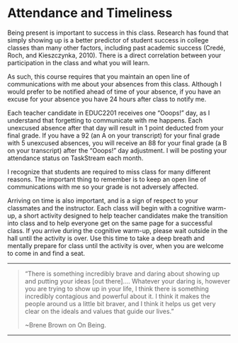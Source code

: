 # Attendance and Timeliness
Being present is important to success in this class. Research has found that simply showing up is a better predictor of student success in college classes than many other factors, including past academic success (Credé, Roch, and Kieszczynka, 2010). There is a direct correlation between your participation in the class and what you will learn.

As such, this course requires that you maintain an open line of communications with me about your absences from this class. Although I would prefer to be notified ahead of time of your absence, if you have an excuse for your absence you have 24 hours after class to notify me.

Each teacher candidate in EDUC2201 receives one “Ooops!” day, as I understand that forgetting to communicate with me happens. Each unexcused absence after that day will result in 1 point deducted from your final grade. If you have a 92 (an A on your transcript) for your final grade with 5 unexcused absences, you will receive an 88 for your final grade (a B on your transcript) after the “Ooops!” day adjustment. I will be posting your attendance status on TaskStream each month.

I recognize that students are required to miss class for many different reasons. The important thing to remember is to keep an open line of communications with me so your grade is not adversely affected.

Arriving on time is also important, and is a sign of respect to your classmates and the instructor. Each class will begin with a cognitive warm-up, a short activity designed to help teacher candidates make the transition into class and to help everyone get on the same page for a successful class. If you arrive during the cognitive warm-up, please wait outside in the hall until the activity is over. Use this time to take a deep breath and mentally prepare for class until the activity is over, when you are welcome to come in and find a seat.

---

>“There is something incredibly brave and daring about showing up and putting your ideas [out there].... Whatever your daring is, however you are trying to show up in your life, I think there is something incredibly contagious and powerful about it. I think it makes the people around us a little bit braver, and I think it helps us get very clear on the ideals and values that guide our lives.”
>
>~Brene Brown on On Being.

---
